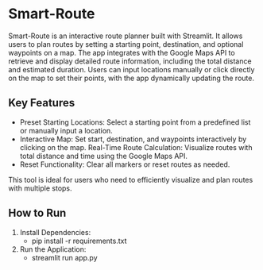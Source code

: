 # Smart-Route
Smart-Route is an interactive route planner built with Streamlit. It allows users to plan routes by setting a starting point, destination, and optional waypoints on a map. The app integrates with the Google Maps API to retrieve and display detailed route information, including the total distance and estimated duration. Users can input locations manually or click directly on the map to set their points, with the app dynamically updating the route.

## Key Features
- Preset Starting Locations: Select a starting point from a predefined list or manually input a location.
- Interactive Map: Set start, destination, and waypoints interactively by clicking on the map.
Real-Time Route Calculation: Visualize routes with total distance and time using the Google Maps API.
- Reset Functionality: Clear all markers or reset routes as needed.

This tool is ideal for users who need to efficiently visualize and plan routes with multiple stops.

## How to Run
  1) Install Dependencies:
     - pip install -r requirements.txt
  2) Run the Application:
     - streamlit run app.py
